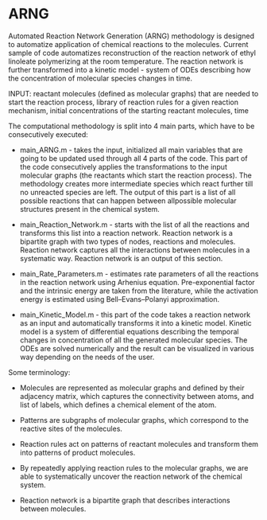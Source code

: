 # ARNG
Automated Reaction Network Generation (ARNG) methodology is designed to automatize application of chemical reactions to the molecules. Current sample of code automatizes reconstruction of the reaction network of ethyl linoleate polymerizing at the room temperature. The reaction network is further transformed into a kinetic model - system of ODEs describing how the concentration of molecular species changes in time. 

INPUT: reactant molecules (defined as molecular graphs) that are needed to start the reaction process, library of reaction rules for a given reaction mechanism, initial concentrations of the starting reactant molecules, time 

The computational methodology is split into 4 main parts, which have to be consecutively executed:
- main_ARNG.m - takes the input, initialized all main variables that are going to be updated used through all 4 parts of the code. This part of the code consecutively applies the transformations to the input molecular graphs (the reactants which start the reaction process). The methodology creates more intermediate species which react further till no unreacted species are left. The output of this part is a list of all possible reactions that can happen between allpossible molecular structures present in the chemical system. 

- main_Reaction_Network.m - starts with the list of all the reactions and transforms this list into a reaction network. Reaction network is a bipartite graph with two types of nodes, reactions and molecules. Reaction network captures all the interactions between molecules in a systematic way. Reaction network is an output of this section.

- main_Rate_Parameters.m - estimates rate parameters of all the reactions in the reaction network using Arhenius equation. Pre-exponential factor and the intrinsic energy are taken from the literature, while the activation energy is estimated using Bell–Evans–Polanyi approximation.

- main_Kinetic_Model.m - this part of the code takes a reaction network as an input and automatically transforms it into a kinetic model. Kinetic model is a system of differential equations describing the temporal changes in concentration of all the generated molecular species. The ODEs are solved numerically and the result can be visualized in various way depending on the needs of the user. 

Some terminology:

- Molecules are represented as molecular graphs and defined by their adjacency matrix, which captures the connectivity between atoms, and list of labels, which defines a chemical element of the atom. 

- Patterns are subgraphs of molecular graphs, which correspond to the reactive sites of the molecules. 

- Reaction rules act on patterns of reactant molecules and transform them into patterns of product molecules.  

- By repeatedly applying reaction rules to the molecular graphs, we are able to systematically uncover the reaction network of the chemical system.

- Reaction network is a bipartite graph that describes interactions between molecules. 

